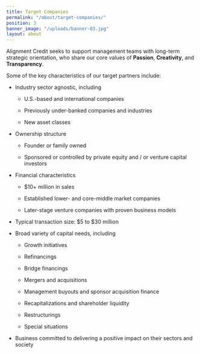 ```yaml
---
title: Target Companies
permalink: "/about/target-companies/"
position: 3
banner_image: "/uploads/banner-03.jpg"
layout: about
---
```


Alignment Credit seeks to support management teams with long-term strategic orientation, who share our core values of **Passion**, **Creativity**, and **Transparency**.

Some of the key characteristics of our target partners include:

* Industry sector agnostic, including

  * U.S.-based and international companies

  * Previously under-banked companies and industries

  * New asset classes

* Ownership structure

  * Founder or family owned

  * Sponsored or controlled by private equity and / or venture capital investors

* Financial characteristics

  * $10\+ million in sales

  * Established lower- and core-middle market companies

  * Later-stage venture companies with proven business models

* Typical transaction size: $5 to $30 million

* Broad variety of capital needs, including

  * Growth initiatives

  * Refinancings

  * Bridge financings

  * Mergers and acquisitions

  * Management buyouts and sponsor acquisition finance

  * Recapitalizations and shareholder liquidity

  * Restructurings

  * Special situations

* Business committed to delivering a positive impact on their sectors and society
